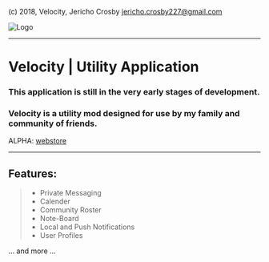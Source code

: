 (c) 2018, Velocity, Jericho Crosby <jericho.crosby227@gmail.com>

![Logo](https://i.imgur.com/v2Wxz8E.png)
- - - -
# Velocity | Utility Application
### This application is still in the very early stages of development.
### Velocity is a utility mod designed for use by my family and community of friends. 

ALPHA: [webstore](https://play.google.com/store/apps/details?id=com.gmail.crosby227.jericho.Velocity)
- - - -
## Features:
> * Private Messaging
> * Calender
> * Community Roster
> * Note-Board
> * Local and Push Notifications
> * User Profiles

... and more ...

